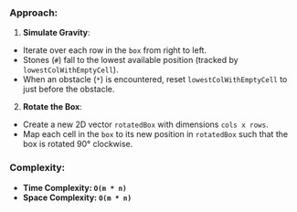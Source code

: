 ### Approach:
1. **Simulate Gravity**:
- Iterate over each row in the `box` from right to left.
- Stones (`#`) fall to the lowest available position (tracked by `lowestColWithEmptyCell`).
- When an obstacle (`*`) is encountered, reset `lowestColWithEmptyCell` to just before the obstacle.
2. **Rotate the Box**:
- Create a new 2D vector `rotatedBox` with dimensions `cols x rows`.
- Map each cell in the `box` to its new position in `rotatedBox` such that the box is rotated 90° clockwise.
​
### Complexity:
- **Time Complexity: `O(m * n)`**
- **Space Complexity: `O(m * n)`**